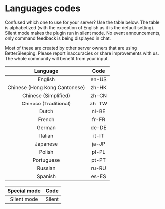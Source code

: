 # Languages codes
Confused which one to use for your server? Use the table below. The table is alphabetized (with the exception of English as it is the default setting).
Silent mode makes the plugin run in silent mode. No event announcements, only command feedback is being displayed in chat.

Most of these are created by other server owners that are using BetterSleeping. Please report inaccuracies or share improvements with us. The whole community will benefit from your input.

| Language  | Code  |
| :-------: | :---: |
| English   | en-US |
| Chinese (Hong Kong Cantonese) | zh-HK |
| Chinese (Simplified)          | zh-CN |
| Chinese (Traditional)         | zh-TW |
| Dutch     | nl-BE |
| French    | fr-FR |
| German    | de-DE |
| Italian   | it-IT |
| Japanese  | ja-JP |
| Polish    | pl-PL |
| Portuguese| pt-PT |
| Russian   | ru-RU |
| Spanish   | es-ES |

| Special mode | Code   |
| :----------: | :----: |
| Silent mode  | Silent |
